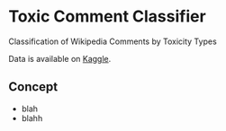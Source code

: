 # Toxic Comment Classifier
Classification of Wikipedia Comments by Toxicity Types

Data is available on [Kaggle](https://www.kaggle.com/c/jigsaw-toxic-comment-classification-challenge/data).

## Concept
- blah
- blahh
